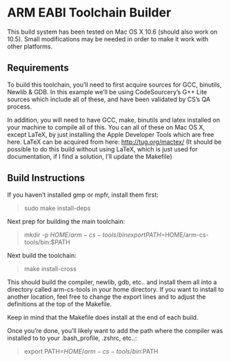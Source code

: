 ARM EABI Toolchain Builder
==========================

This build system has been tested on Mac OS X 10.6 (should also work on 10.5).
Small modifications may be needed in order to make it work with other
platforms.

Requirements
------------

To build this toolchain, you’ll need to first acquire sources for GCC,
binutils, Newlib & GDB. In this example we’ll be using CodeSourcery’s G++ Lite
sources which include all of these, and have been validated by CS’s QA
process.

In addition, you will need to have GCC, make, binutils and latex installed on
your machine to compile all of this. You can all of these on Mac OS X, except
LaTeX, by just installing the Apple Developer Tools which are free here. LaTeX
can be acquired from here: http://tug.org/mactex/ (It should be possible to do
this build without using LaTeX, which is just used for documentation, if I
find a solution, I’ll update the Makefile)


Build Instructions
------------------

If you haven’t installed gmp or mpfr, install them first:

> sudo make install-deps


Next prep for building the main toolchain:

> mkdir -p $HOME/arm-cs-tools/bin
> export PATH=$HOME/arm-cs-tools/bin:$PATH

Next build the toolchain:

> make install-cross

This should build the compiler, newlib, gdb, etc.. and install them all into a directory called arm-cs-tools in your home directory. If you want to install to another location, feel free to change the export lines and to adjust the definitions at the top of the Makefile.

Keep in mind that the Makefile does install at the end of each build.

Once you’re done, you’ll likely want to add the path where the compiler was installed to to your .bash_profile, .zshrc, etc..:

> export PATH=$HOME/arm-cs-tools/bin:$PATH
